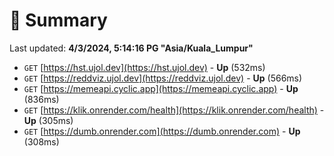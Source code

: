 # 📖 Summary
Last updated: **4/3/2024, 5:14:16 PG "Asia/Kuala_Lumpur"**

- `GET` [https://hst.ujol.dev](https://hst.ujol.dev) - **Up** (532ms)
- `GET` [https://reddviz.ujol.dev](https://reddviz.ujol.dev) - **Up** (566ms)
- `GET` [https://memeapi.cyclic.app](https://memeapi.cyclic.app) - **Up** (836ms)
- `GET` [https://klik.onrender.com/health](https://klik.onrender.com/health) - **Up** (305ms)
- `GET` [https://dumb.onrender.com](https://dumb.onrender.com) - **Up** (308ms)
